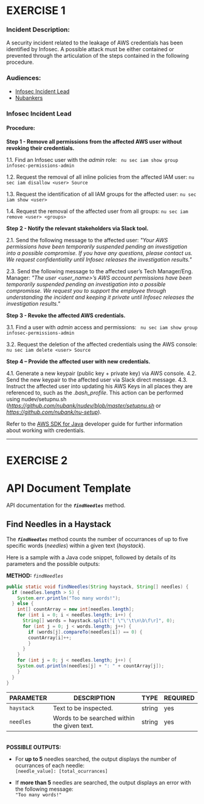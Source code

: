 # EXERCISE 1



### Incident Description:

A security incident related to the leakage of AWS credentials has been identified by Infosec. A possible attack must be either contained or prevented through the articulation of the steps contained in the following procedure.

### Audiences:

*	[Infosec Incident Lead](#infosec-incident-lead)
*	[Nubankers](#nubankers)

### Infosec Incident Lead

#### Procedure:

**Step 1 - Remove all permissions from the affected AWS user without revoking their credentials.**

  1.1. Find an Infosec user with the *admin* role:
  ``` nu sec iam show group infosec-permissions-admin```
  
  1.2. Request the removal of all inline policies from the affected IAM user:
  ```nu sec iam disallow <user> Source```
  
  1.3. Request the identification of all IAM groups for the affected user:
  ```nu sec iam show <user>```
  
  1.4. Request the removal of the affected user from all groups:
  ```nu sec iam remove <user> <groups>```
  
**Step 2 - Notify the relevant stakeholders via Slack tool.**

  2.1. Send the following message to the affected user:
  *"Your AWS permissions have been temporarily suspended pending an investigation into a possible compromise. If you have any questions, please contact us. We request  confidentiality until Infosec releases the investigation results."*
  
  2.3. Send the following message to the affected user’s Tech Manager/Eng. Manager:
  *"The user <user_name>’s AWS account permissions have been temporarily suspended pending an investigation into a possible compromisse. We request you to support the employee through understanding the incident and keeping it private until Infosec releases the investigation results."*
  
**Step 3 - Revoke the affected AWS credentials.**

  3.1. Find a user with *admin* access and permissions:
  ``` nu sec iam show group infosec-permissions-admin```
  
  3.2. Request the deletion of the affected credentials using the AWS console:
  ```nu sec iam delete <user> Source```
  
**Step 4 – Provide the affected user with new credentials.**

  4.1. Generate a new keypair (public key + private key) via AWS console.
  4.2. Send the new keypair to the affected user via Slack direct message.
  4.3. Instruct the affected user into updating his AWS Keys in all places they are referenced to, such as the *.bash_profile*. This action can be performed using nudev/setupnu.sh (*https://github.com/nubank/nudev/blob/master/setupnu.sh* or *https://github.com/nubank/nu-setup*).

Refer to the [AWS SDK for Java](https://docs.aws.amazon.com/sdk-for-java/v1/developer-guide/credentials.html) developer guide for further information about working with credentials.

---

# EXERCISE 2

# API Document Template

API documentation for the **_`findNeedles`_** method.

## Find Needles in a Haystack

The **_`findNeedles`_** method counts the number of occurrances of up to five specific words (*needles*) within a given text (*haystack*).

Here is a sample with a Java code snippet, followed by details of its parameters and the possible outputs:

**METHOD:** *`findNeedles`*
```java
public static void findNeedles(String haystack, String[] needles) {
  if (needles.length > 5) {
    System.err.println("Too many words!");
  } else {
    int[] countArray = new int[needles.length];
    for (int i = 0; i < needles.length; i++) {
      String[] words = haystack.split("[ \"\'\t\n\b\f\r]", 0);
      for (int j = 0; j < words.length; j++) {
        if (words[j].compareTo(needles[i]) == 0) {
        countArray[i]++;
        }
      }
    }
    for (int j = 0; j < needles.length; j++) {
    System.out.println(needles[j] + ": " + countArray[j]);
    }
  }
}
```

|PARAMETER|DESCRIPTION|TYPE|REQUIRED|
|---|---|---|---|
|`haystack`|Text to be inspected.|string|yes|
|`needles`|Words to be searched within the given text.|string|yes|

<br/>**POSSIBLE OUTPUTS:**

* For **up to 5** needles searched, the output displays the number of ocurrances of each needle:
<br/>`[needle_value]: [total_ocurrances]`

* If **more than 5** needles are searched, the output displays an error with the following message:
<br/>`"Too many words!"`

